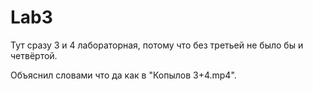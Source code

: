 # Lab3
Тут сразу 3 и 4 лабораторная, потому что без третьей не было бы и четвёртой.

Объяснил словами что да как в "Копылов 3+4.mp4".
